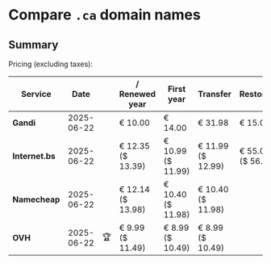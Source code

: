 # Compare `.ca` domain names

## Summary

Pricing (excluding taxes):

| Service | Date |  | / Renewed year | First year | Transfer | Restoration |
|--|--|--|--|--|--|--|
| **Gandi** | 2025-06-22 |  | € 10.00 | € 14.00 | € 31.98 | € 15.00 |
| **Internet.bs** | 2025-06-22 |  | € 12.35<br>($ 13.39) | € 10.99<br>($ 11.99) | € 11.99<br>($ 12.99) | € 55.09<br>($ 56.55) |
| **Namecheap** | 2025-06-22 |  | € 12.14<br>($ 13.98) | € 10.40<br>($ 11.98) | € 10.40<br>($ 11.98) |  |
| **OVH** | 2025-06-22 | 🏆 | € 9.99<br>($ 11.49) | € 8.99<br>($ 10.49) | € 8.99<br>($ 10.49) |  |

